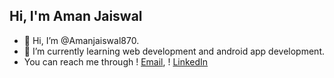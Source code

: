 ## Hi, I'm Aman Jaiswal

- 👋 Hi, I’m @Amanjaiswal870.
- 🌱 I’m currently learning web development and android app development.
- You can reach me through ! [Email](https://www.internshala.com), ! [LinkedIn](https://www.internshala.com)

<!---
Amanjaiswal870/Amanjaiswal870 is a ✨ special ✨ repository because its `README.md` (this file) appears on your GitHub profile.
You can click the Preview link to take a look at your changes.
--->
